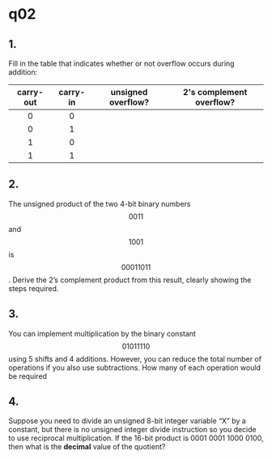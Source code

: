 # q02

## 1.
Fill in the table that indicates whether or not overflow occurs during addition:

| carry-out | carry-in | unsigned overflow? | 2's complement overflow? |
| :-------: | :------: | :----------------: | :----------------------: |
| 0 | 0 | | |
| 0 | 1 | | |
| 1 | 0 | | |
| 1 | 1 | | |


## 2.
The unsigned product of the two 4-bit binary numbers $$0011$$ and $$1001$$ is $$00011011$$. Derive the 2’s complement product from this result, clearly showing the steps required.


## 3.
You can implement multiplication by the binary constant $$01011110$$ using 5 shifts and 4 additions. However, you can reduce the total number of operations if you also use subtractions. How many of each operation would be required


## 4.
Suppose you need to divide an unsigned 8-bit integer variable “X” by a constant, but there is no unsigned integer divide instruction so you decide to use reciprocal multiplication. If the 16-bit product is 0001 0001 1000 0100, then what is the __decimal__ value of the quotient?